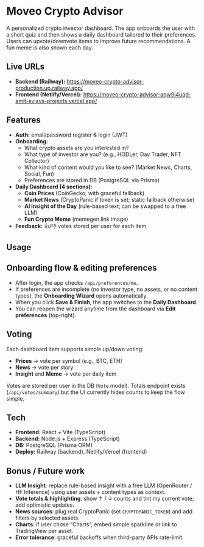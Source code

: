 # Moveo Crypto Advisor

A personalized crypto investor dashboard. The app onboards the user with a short quiz and then shows a daily dashboard tailored to their preferences. Users can upvote/downvote items to improve future recommendations. A fun meme is also shown each day.

## Live URLs
- **Backend (Railway):** https://moveo-crypto-advisor-production.up.railway.app/
- **Frontend (Netlify/Vercel):** https://moveo-crypto-advisor-aqw9i4uqd-amit-aviavs-projects.vercel.app/

## Features
- **Auth:** email/password register & login (JWT)
- **Onboarding:** 
  - What crypto assets are you interested in?
  - What type of investor are you? (e.g., HODLer, Day Trader, NFT Collector)
  - What kind of content would you like to see? (Market News, Charts, Social, Fun)
  - Preferences are stored in DB (PostgreSQL via Prisma)
- **Daily Dashboard (4 sections):**
  - **Coin Prices** (CoinGecko; with graceful fallback)
  - **Market News** (CryptoPanic if token is set; static fallback otherwise)
  - **AI Insight of the Day** (rule-based text; can be swapped to a free LLM)
  - **Fun Crypto Meme** (memegen.link image)
- **Feedback:** 👍/👎 votes stored per user for each item

## Usage
## Onboarding flow & editing preferences
- After login, the app checks `/api/preferences/me`.
- If preferences are incomplete (no investor type, no assets, or no content types), the **Onboarding Wizard** opens automatically.
- When you click **Save & Finish**, the app switches to the **Daily Dashboard**.
- You can reopen the wizard anytime from the dashboard via **Edit preferences** (top-right).

## Voting
Each dashboard item supports simple up/down voting:
- **Prices** → vote per symbol (e.g., BTC, ETH)
- **News** → vote per story
- **Insight** and **Meme** → vote per daily item

Votes are stored per user in the DB (`Vote` model). Totals endpoint exists
(`/api/votes/summary`) but the UI currently hides counts to keep the flow simple.

## Tech
- **Frontend:** React + Vite (TypeScript)
- **Backend:** Node.js + Express (TypeScript)
- **DB:** PostgreSQL (Prisma ORM)
- **Deploy:** Railway (backend), Netlify/Vercel (frontend)

## Bonus / Future work
- **LLM Insight**: replace rule-based insight with a free LLM (OpenRouter / HF Inference) using user assets + content types as context.
- **Vote totals & highlighting**: show ↑ / ↓ counts and tint my current vote; add optimistic updates.
- **News sources**: plug real CryptoPanic (set `CRYPTOPANIC_TOKEN`) and add filters by selected assets.
- **Charts**: if user chose “Charts”, embed simple sparkline or link to TradingView per asset.
- **Error tolerance**: graceful backoffs when third-party APIs rate-limit.


